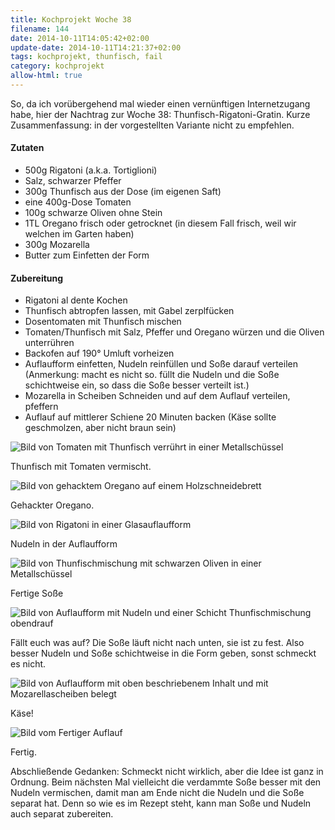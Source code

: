```yaml
---
title: Kochprojekt Woche 38
filename: 144
date: 2014-10-11T14:05:42+02:00
update-date: 2014-10-11T14:21:37+02:00
tags: kochprojekt, thunfisch, fail
category: kochprojekt
allow-html: true
---
```

<p>So, da ich vorübergehend mal wieder einen vernünftigen Internetzugang habe, hier der Nachtrag zur Woche 38: Thunfisch-Rigatoni-Gratin.
Kurze Zusammenfassung: in der vorgestellten Variante nicht zu empfehlen.</p>
<h4>Zutaten</h4>
<ul>
<li>500g Rigatoni (a.k.a. Tortiglioni)</li>
<li>Salz, schwarzer Pfeffer</li>
<li>300g Thunfisch aus der Dose (im eigenen Saft)</li>
<li>eine 400g-Dose Tomaten</li>
<li>100g schwarze Oliven ohne Stein</li>
<li>1TL Oregano frisch oder getrocknet (in diesem Fall frisch, weil wir welchen im Garten haben)</li>
<li>300g Mozarella</li>
<li>Butter zum Einfetten der Form</li>
</ul>

<h4>Zubereitung</h4>
<ul>
<li>Rigatoni al dente Kochen</li>
<li>Thunfisch abtropfen lassen, mit Gabel zerplfücken</li>
<li>Dosentomaten mit Thunfisch mischen</li>
<li>Tomaten/Thunfisch mit Salz, Pfeffer und Oregano würzen und die Oliven unterrühren</li>
<li>Backofen auf 190° Umluft vorheizen</li>
<li>Auflaufform einfetten, Nudeln reinfüllen und Soße darauf verteilen (Anmerkung: macht es nicht so. füllt die Nudeln und die Soße schichtweise ein, so dass die Soße besser verteilt ist.)</li>
<li>Mozarella in Scheiben Schneiden und auf dem Auflauf verteilen, pfeffern</li>
<li>Auflauf auf mittlerer Schiene 20 Minuten backen (Käse sollte geschmolzen, aber nicht braun sein)</li>
</ul>

<img src="/hosted_files/366/download" alt="Bild von Tomaten mit Thunfisch verrührt in einer Metallschüssel">
<p>Thunfisch mit Tomaten vermischt.</p>
<img src="/hosted_files/367/download" alt="Bild von gehacktem Oregano auf einem Holzschneidebrett">
<p>Gehackter Oregano.</p>
<img src="/hosted_files/368/download" alt="Bild von Rigatoni in einer Glasauflaufform">
<p>Nudeln in der Auflaufform</p>
<img src="/hosted_files/369/download" alt="Bild von Thunfischmischung mit schwarzen Oliven in einer Metallschüssel">
<p>Fertige Soße</p>
<img src="/hosted_files/370/download" alt="Bild von Auflaufform mit Nudeln und einer Schicht Thunfischmischung obendrauf">
<p>Fällt euch was auf? Die Soße läuft nicht nach unten, sie ist zu fest. Also besser Nudeln und Soße schichtweise in die Form geben, sonst schmeckt es nicht.</p>
<img src="/hosted_files/371/download" alt="Bild von Auflaufform mit oben beschriebenem Inhalt und mit Mozarellascheiben belegt">
<p>Käse!</p>
<img src="/hosted_files/372/download" alt="Bild vom Fertiger Auflauf">
<p>Fertig.</p>

<p>Abschließende Gedanken: Schmeckt nicht wirklich, aber die Idee ist ganz in Ordnung. Beim nächsten Mal vielleicht die verdammte Soße besser mit den Nudeln vermischen, damit man am Ende nicht die Nudeln und die Soße separat hat. Denn so wie es im Rezept steht, kann man Soße und Nudeln auch separat zubereiten.</p>
